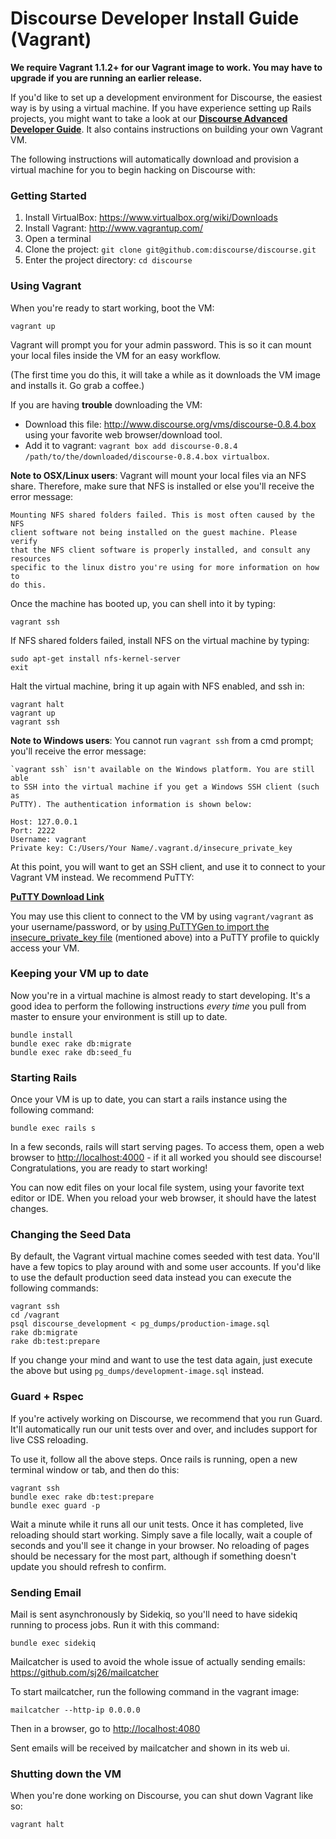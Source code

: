 # Discourse Developer Install Guide (Vagrant)

**We require Vagrant 1.1.2+ for our Vagrant image to work. You may have to upgrade if you are running
an earlier release.**

If you'd like to set up a development environment for Discourse, the easiest way is by using a virtual machine.
If you have experience setting up Rails projects, you might want to take a look at our **[Discourse Advanced Developer Guide](https://github.com/discourse/discourse/blob/master/docs/DEVELOPER-ADVANCED.md)**.
It also contains instructions on building your own Vagrant VM.

The following instructions will automatically download and provision a virtual machine for you to begin hacking
on Discourse with:

### Getting Started

1. Install VirtualBox: https://www.virtualbox.org/wiki/Downloads
2. Install Vagrant: http://www.vagrantup.com/
3. Open a terminal
4. Clone the project: `git clone git@github.com:discourse/discourse.git`
5. Enter the project directory: `cd discourse`

### Using Vagrant

When you're ready to start working, boot the VM:
```
vagrant up
```

Vagrant will prompt you for your admin password. This is so it can mount your local files inside the VM for an easy workflow.

(The first time you do this, it will take a while as it downloads the VM image and installs it. Go grab a coffee.)

If you are having **trouble** downloading the VM:
- Download this file: http://www.discourse.org/vms/discourse-0.8.4.box using your favorite web browser/download tool.
- Add it to vagrant: `vagrant box add discourse-0.8.4 /path/to/the/downloaded/discourse-0.8.4.box virtualbox`.

**Note to OSX/Linux users**: Vagrant will mount your local files via an NFS share. Therefore, make sure that NFS is installed or else you'll receive the error message:

```
Mounting NFS shared folders failed. This is most often caused by the NFS
client software not being installed on the guest machine. Please verify
that the NFS client software is properly installed, and consult any resources
specific to the linux distro you're using for more information on how to
do this.
```

Once the machine has booted up, you can shell into it by typing:

```
vagrant ssh
```

If NFS shared folders failed, install NFS on the virtual machine by typing:
```
sudo apt-get install nfs-kernel-server
exit
```
Halt the virtual machine, bring it up again with NFS enabled, and ssh in:
```
vagrant halt
vagrant up
vagrant ssh
```

**Note to Windows users**: You cannot run ```vagrant ssh``` from a cmd prompt; you'll receive the error message:

```
`vagrant ssh` isn't available on the Windows platform. You are still able
to SSH into the virtual machine if you get a Windows SSH client (such as
PuTTY). The authentication information is shown below:

Host: 127.0.0.1
Port: 2222
Username: vagrant
Private key: C:/Users/Your Name/.vagrant.d/insecure_private_key
```

At this point, you will want to get an SSH client, and use it to connect to your Vagrant VM instead. We recommend
PuTTY:

**[PuTTY Download Link](http://www.chiark.greenend.org.uk/~sgtatham/putty/download.html)**

You may use this client to connect to the VM by using ```vagrant/vagrant``` as your username/password, or by [using
PuTTYGen to import the insecure_private_key file](http://jason.sharonandjason.com/key_based_putty_logins_mini_how_to.htm)
(mentioned above) into a PuTTY profile to quickly access your VM.

### Keeping your VM up to date

Now you're in a virtual machine is almost ready to start developing. It's a good idea to perform the following instructions
*every time* you pull from master to ensure your environment is still up to date.

```
bundle install
bundle exec rake db:migrate
bundle exec rake db:seed_fu
```

### Starting Rails

Once your VM is up to date, you can start a rails instance using the following command:

```
bundle exec rails s
```

In a few seconds, rails will start serving pages. To access them, open a web browser to [http://localhost:4000](http://localhost:4000) - if it all worked you should see discourse! Congratulations, you are ready to start working!

You can now edit files on your local file system, using your favorite text editor or IDE. When you reload your web browser, it should have the latest changes.

### Changing the Seed Data

By default, the Vagrant virtual machine comes seeded with test data. You'll have a few topics to play around with
and some user accounts. If you'd like to use the default production seed data instead you can execute the following
commands:

```
vagrant ssh
cd /vagrant
psql discourse_development < pg_dumps/production-image.sql
rake db:migrate
rake db:test:prepare
```

If you change your mind and want to use the test data again, just execute the above but using `pg_dumps/development-image.sql` instead.

### Guard + Rspec

If you're actively working on Discourse, we recommend that you run Guard. It'll automatically run our unit tests over and over, and includes support
for live CSS reloading.

To use it, follow all the above steps. Once rails is running, open a new terminal window or tab, and then do this:

```
vagrant ssh
bundle exec rake db:test:prepare
bundle exec guard -p
```

Wait a minute while it runs all our unit tests. Once it has completed, live reloading should start working. Simply save a file locally, wait a couple of seconds and you'll see it change in your browser. No reloading of pages should be necessary for the most part, although if something doesn't update you should refresh to confirm.


### Sending Email

Mail is sent asynchronously by Sidekiq, so you'll need to have sidekiq running to process jobs. Run it with this command:

```
bundle exec sidekiq
```

Mailcatcher is used to avoid the whole issue of actually sending emails: https://github.com/sj26/mailcatcher

To start mailcatcher, run the following command in the vagrant image:

```
mailcatcher --http-ip 0.0.0.0
```

Then in a browser, go to [http://localhost:4080](http://localhost:4080)

Sent emails will be received by mailcatcher and shown in its web ui.

### Shutting down the VM

When you're done working on Discourse, you can shut down Vagrant like so:

```
vagrant halt
```

